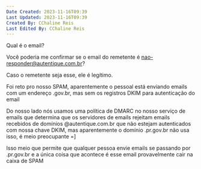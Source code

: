 ```yaml
---
Date Created: 2023-11-16T09:39
Last Updated: 2023-11-16T09:39
Created By: CChaline Reis
Last Edited By: CChaline Reis
---
```

Qual é o email?

  

Você poderia me confirmar se o email do remetente é nao-responder@autentique.com.br?

  

Caso o remetente seja esse, ele é legítimo.

  

Foi reto pro nosso SPAM, aparentemente o pessoal está enviando emails com um endereço .gov.br, mas sem os registros DKIM para autenticação do email

  

Do nosso lado nós usamos uma política de DMARC no nosso serviço de emails que determina que os servidores de emails rejeitam emails recebidos de domínios @autentique.com.br que não estejam autenticados com nossa chave DKIM, mas aparentemente o domínio .pr.gov.br não usa isso, é meio preocupante =]

  

Isso meio que permite que qualquer pessoa envie emails se passando por .pr.gov.br e a única coisa que acontece é esse email provavelmente cair na caixa de SPAM
